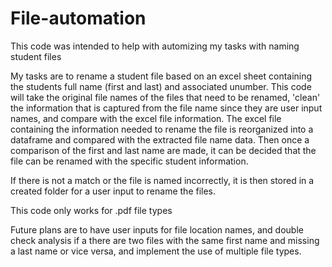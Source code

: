 # File-automation

This code was intended to help with automizing my tasks with naming student files 

My tasks are to rename a student file based on an excel sheet containing the students full name (first and last) and associated unumber. 
This code will take the original file names of the files that need to be renamed, 'clean' the information that is captured from the file name since they are user input names, and compare with the excel file information. The excel file containing the information needed to rename the file is reorganized into a dataframe and compared with the extracted file name data. Then once a comparison of the first and last name are made, it can be decided that the file can be renamed with the specific student information.

If there is not a match or the file is named incorrectly, it is then stored in a created folder for a user input to rename the files. 

This code only works for .pdf file types

Future plans are to have user inputs for file location names, and double check analysis if a there are two files with the same first name and missing a last name or vice versa, and implement the use of multiple file types. 

